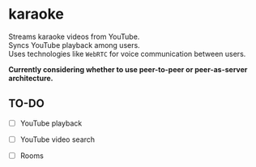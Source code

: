 # karaoke

Streams karaoke videos from YouTube. \
Syncs YouTube playback among users. \
Uses technologies like `WebRTC` for voice communication between users.

**Currently considering whether to use peer-to-peer or peer-as-server architecture.**

## TO-DO

- [ ] YouTube playback
- [ ] YouTube video search

- [ ] Rooms
